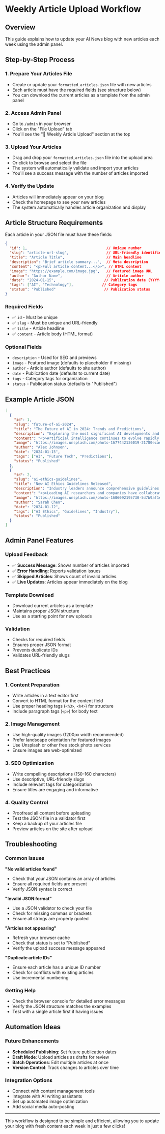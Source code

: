 # Weekly Article Upload Workflow

## Overview
This guide explains how to update your AI News blog with new articles each week using the admin panel.

## Step-by-Step Process

### 1. Prepare Your Articles File
- Create or update your `formatted_articles.json` file with new articles
- Each article must have the required fields (see structure below)
- You can download the current articles as a template from the admin panel

### 2. Access Admin Panel
- Go to `/admin` in your browser
- Click on the "File Upload" tab
- You'll see the "📰 Weekly Article Upload" section at the top

### 3. Upload Your Articles
- Drag and drop your `formatted_articles.json` file into the upload area
- Or click to browse and select the file
- The system will automatically validate and import your articles
- You'll see a success message with the number of articles imported

### 4. Verify the Update
- Articles will immediately appear on your blog
- Check the homepage to see your new articles
- The system automatically handles article organization and display

## Article Structure Requirements

Each article in your JSON file must have these fields:

```json
{
  "id": 1,                                    // Unique number
  "slug": "article-url-slug",                 // URL-friendly identifier
  "title": "Article Title",                   // Main headline
  "description": "Brief article summary...",  // Meta description
  "content": "<p>Full article content...</p>", // HTML content
  "image": "https://example.com/image.jpg",   // Featured image URL
  "author": "Author Name",                    // Article author
  "date": "2024-01-15",                      // Publication date (YYYY-MM-DD)
  "tags": ["AI", "Technology"],             // Category tags
  "status": "Published"                      // Publication status
}
```

### Required Fields
- ✅ `id` - Must be unique
- ✅ `slug` - Must be unique and URL-friendly  
- ✅ `title` - Article headline
- ✅ `content` - Article body (HTML format)

### Optional Fields
- `description` - Used for SEO and previews
- `image` - Featured image (defaults to placeholder if missing)
- `author` - Article author (defaults to site author)
- `date` - Publication date (defaults to current date)
- `tags` - Category tags for organization
- `status` - Publication status (defaults to "Published")

## Example Article JSON

```json
[
  {
    "id": 1,
    "slug": "future-of-ai-2024",
    "title": "The Future of AI in 2024: Trends and Predictions",
    "description": "Exploring the most significant AI developments and trends expected in 2024, from generative AI to autonomous systems.",
    "content": "<p>Artificial intelligence continues to evolve rapidly...</p><h3>Key Trends</h3><p>Several trends are shaping the future...</p>",
    "image": "https://images.unsplash.com/photo-1677442136019-21780ecad995?auto=format&fit=crop&w=1200&q=80",
    "author": "Alex Johnson",
    "date": "2024-01-15",
    "tags": ["AI", "Future Tech", "Predictions"],
    "status": "Published"
  },
  {
    "id": 2,
    "slug": "ai-ethics-guidelines",
    "title": "New AI Ethics Guidelines Released",
    "description": "Industry leaders announce comprehensive guidelines for ethical AI development and deployment.",
    "content": "<p>Leading AI researchers and companies have collaborated...</p>",
    "image": "https://images.unsplash.com/photo-1606092195730-5d7b9af1efc5?auto=format&fit=crop&w=1200&q=80",
    "author": "Sarah Chen",
    "date": "2024-01-12",
    "tags": ["AI Ethics", "Guidelines", "Industry"],
    "status": "Published"
  }
]
```

## Admin Panel Features

### Upload Feedback
- ✅ **Success Message**: Shows number of articles imported
- ✅ **Error Handling**: Reports validation issues
- ✅ **Skipped Articles**: Shows count of invalid articles
- ✅ **Live Updates**: Articles appear immediately on the blog

### Template Download
- Download current articles as a template
- Maintains proper JSON structure
- Use as a starting point for new uploads

### Validation
- Checks for required fields
- Ensures proper JSON format
- Prevents duplicate IDs
- Validates URL-friendly slugs

## Best Practices

### 1. Content Preparation
- Write articles in a text editor first
- Convert to HTML format for the content field
- Use proper heading tags (`<h3>`, `<h4>`) for structure
- Include paragraph tags (`<p>`) for body text

### 2. Image Management
- Use high-quality images (1200px width recommended)
- Prefer landscape orientation for featured images
- Use Unsplash or other free stock photo services
- Ensure images are web-optimized

### 3. SEO Optimization
- Write compelling descriptions (150-160 characters)
- Use descriptive, URL-friendly slugs
- Include relevant tags for categorization
- Ensure titles are engaging and informative

### 4. Quality Control
- Proofread all content before uploading
- Test the JSON file in a validator first
- Keep a backup of your articles file
- Preview articles on the site after upload

## Troubleshooting

### Common Issues

**"No valid articles found"**
- Check that your JSON contains an array of articles
- Ensure all required fields are present
- Verify JSON syntax is correct

**"Invalid JSON format"**
- Use a JSON validator to check your file
- Check for missing commas or brackets
- Ensure all strings are properly quoted

**"Articles not appearing"**
- Refresh your browser cache
- Check that status is set to "Published"
- Verify the upload success message appeared

**"Duplicate article IDs"**
- Ensure each article has a unique ID number
- Check for conflicts with existing articles
- Use incremental numbering

### Getting Help
- Check the browser console for detailed error messages
- Verify the JSON structure matches the examples
- Test with a single article first if having issues

## Automation Ideas

### Future Enhancements
- **Scheduled Publishing**: Set future publication dates
- **Draft Mode**: Upload articles as drafts for review
- **Batch Operations**: Edit multiple articles at once
- **Version Control**: Track changes to articles over time

### Integration Options
- Connect with content management tools
- Integrate with AI writing assistants
- Set up automated image optimization
- Add social media auto-posting

---

This workflow is designed to be simple and efficient, allowing you to update your blog with fresh content each week in just a few clicks! 